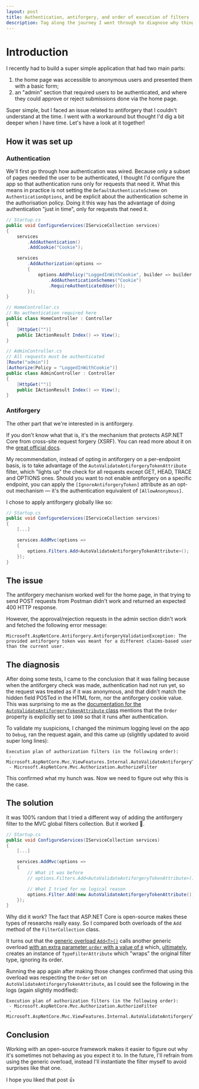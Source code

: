 ```yaml
---
layout: post
title: Authentication, antiforgery, and order of execution of filters
description: Tag along the journey I went through to diagnose why things didn't work as expected.
---
```


# Introduction

I recently had to build a super simple application that had two main parts:

1. the home page was accessible to anonymous users and presented them with a basic form;
1. an "admin" section that required users to be authenticated, and where they could approve or reject submissions done via the home page.

Super simple, but I faced an issue related to antiforgery that I couldn't understand at the time.
I went with a workaround but thought I'd dig a bit deeper when I have time.
Let's have a look at it together!

## How it was set up

### Authentication

We'll first go through how authentication was wired.
Because only a subset of pages needed the user to be authenticated, I thought I'd configure the app so that authentication runs only for requests that need it.
What this means in practice is not setting the `DefaultAuthenticateScheme` on `AuthenticationOptions`, and be explicit about the authentication scheme in the authorisation policy. Doing it this way has the advantage of doing authentication "just in time", only for requests that need it.

```csharp
// Startup.cs
public void ConfigureServices(IServiceCollection services)
{
    services
        .AddAuthentication()
        .AddCookie("Cookie");

    services
        .AddAuthorization(options =>
        {
            options.AddPolicy("LoggedInWithCookie", builder => builder
                .AddAuthenticationSchemes("Cookie")
                .RequireAuthenticatedUser());
        });
}

// HomeController.cs
// No authentication required here
public class HomeController : Controller
{
    [HttpGet("")]
    public IActionResult Index() => View();
}

// AdminController.cs
// All requests must be authenticated
[Route("admin")]
[Authorize(Policy = "LoggedInWithCookie")]
public class AdminController : Controller
{
    [HttpGet("")]
    public IActionResult Index() => View();
}
```

### Antiforgery

The other part that we're interested in is antiforgery.

If you don't know what that is, it's the mechanism that protects ASP.NET Core from cross-site request forgery (XSRF).
You can read more about it on the [great official docs](https://docs.microsoft.com/en-us/aspnet/core/security/anti-request-forgery?view=aspnetcore-3.0).

My recommendation, instead of opting in antiforgery on a per-endpoint basis, is to take advantage of the `AutoValidateAntiforgeryTokenAttribute` filter, which "lights up" the check for all requests except GET, HEAD, TRACE and OPTIONS ones.
Should you want to not enable antiforgery on a specific endpoint, you can apply the `[IgnoreAntiforgeryToken]` attribute as an opt-out mechanism &mdash; it's the authentication equivalent of `[AllowAnonymous]`.

I chose to apply antiforgery globally like so:

```csharp
// Startup.cs
public void ConfigureServices(IServiceCollection services)
{
    [...]

    services.AddMvc(options =>
    {
        options.Filters.Add<AutoValidateAntiforgeryTokenAttribute>();
    });
}
```

## The issue

The antiforgery mechanism worked well for the home page, in that trying to send POST requests from Postman didn't work and returned an expected 400 HTTP response.

However, the approval/rejection requests in the admin section didn't work and fetched the following error message:

```
Microsoft.AspNetCore.Antiforgery.AntiforgeryValidationException: The provided antiforgery token was meant for a different claims-based user than the current user.
```

## The diagnosis

After doing some tests, I came to the conclusion that it was failing because when the antiforgery check was made, authentication had not run yet, so the request was treated as if it was anonymous, and that didn't match the hidden field POSTed in the HTML form, nor the antiforgery cookie value.
This was surprising to me as the [documentation for the `AutoValidateAntiforgeryTokenAttribute` class](https://github.com/aspnet/AspNetCore/blob/81379147e69864bf841c2953b50bb0849ceb830e/src/Mvc/Mvc.ViewFeatures/src/AutoValidateAntiforgeryTokenAttribute.cs#L24-L40) mentions that the `Order` property is explicitly set to `1000` so that it runs after authentication.

To validate my suspicions, I changed the minimum logging level on the app to `Debug`, ran the request again, and this came up (slightly updated to avoid super long lines):

```
Execution plan of authorization filters (in the following order):
 - Microsoft.AspNetCore.Mvc.ViewFeatures.Internal.AutoValidateAntiforgeryTokenAuthorizationFilter
 - Microsoft.AspNetCore.Mvc.Authorization.AuthorizeFilter
```

This confirmed what my hunch was.
Now we need to figure out why this is the case.

## The solution

It was 100% random that I tried a different way of adding the antiforgery filter to the MVC global filters collection.
But it worked 🤔.

```csharp
// Startup.cs
public void ConfigureServices(IServiceCollection services)
{
    [...]

    services.AddMvc(options =>
    {
        // What it was before
        // options.Filters.Add<AutoValidateAntiforgeryTokenAttribute>();

        // What I tried for no logical reason
        options.Filter.Add(new AutoValidateAntiforgeryTokenAttribute());
    });
}
```

Why did it work?
The fact that ASP.NET Core is open-source makes these types of researchs really easy.
So I compared both overloads of the `Add` method of the `FilterCollection` class.

It turns out that the [generic overload `Add<T>()`](https://github.com/aspnet/AspNetCore/blob/master/src/Mvc/Mvc.Core/src/Filters/FilterCollection.cs#L22-L25) calls another generic overload [with an extra parameter `order` with a value of `0`](https://github.com/aspnet/AspNetCore/blob/81379147e69864bf841c2953b50bb0849ceb830e/src/Mvc/Mvc.Core/src/Filters/FilterCollection.cs#L37-L45) which, [ultimately](https://github.com/aspnet/AspNetCore/blob/81379147e69864bf841c2953b50bb0849ceb830e/src/Mvc/Mvc.Core/src/Filters/FilterCollection.cs#L74-L92), creates an instance of `TypeFilterAttribute` which "wraps" the original filter type, ignoring its order.

Running the app again after making those changes confirmed that using this overload was respecting the `Order` set on `AutoValidateAntiforgeryTokenAttribute`, as I could see the following in the logs (again slightly modified):

```
Execution plan of authorization filters (in the following order):
 - Microsoft.AspNetCore.Mvc.Authorization.AuthorizeFilter
 - Microsoft.AspNetCore.Mvc.ViewFeatures.Internal.AutoValidateAntiforgeryTokenAuthorizationFilter
```

## Conclusion

Working with an open-source framework makes it easier to figure out why it's sometimes not behaving as you expect it to.
In the future, I'll refrain from using the generic overload, instead I'll instantiate the filter myself to avoid surprises like that one.

I hope you liked that post 👍
